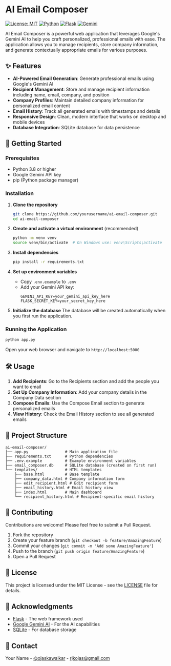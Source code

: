 # AI Email Composer

[![License: MIT](https://img.shields.io/badge/License-MIT-yellow.svg)](https://opensource.org/licenses/MIT)
[![Python](https://img.shields.io/badge/Python-3.8+-blue.svg)](https://www.python.org/downloads/)
[![Flask](https://img.shields.io/badge/Flask-2.0+-000000.svg?logo=flask)](https://flask.palletsprojects.com/)
[![Gemini](https://img.shields.io/badge/Gemini-AI-4285F4?logo=google)](https://ai.google.dev/)

AI Email Composer is a powerful web application that leverages Google's Gemini AI to help you craft personalized, professional emails with ease. The application allows you to manage recipients, store company information, and generate contextually appropriate emails for various purposes.

## ✨ Features

- **AI-Powered Email Generation**: Generate professional emails using Google's Gemini AI
- **Recipient Management**: Store and manage recipient information including name, email, company, and position
- **Company Profiles**: Maintain detailed company information for personalized email content
- **Email History**: Track all generated emails with timestamps and details
- **Responsive Design**: Clean, modern interface that works on desktop and mobile devices
- **Database Integration**: SQLite database for data persistence

## 🚀 Getting Started

### Prerequisites

- Python 3.8 or higher
- Google Gemini API key
- pip (Python package manager)

### Installation

1. **Clone the repository**
   ```bash
   git clone https://github.com/yourusername/ai-email-composer.git
   cd ai-email-composer
   ```

2. **Create and activate a virtual environment** (recommended)
   ```bash
   python -m venv venv
   source venv/bin/activate  # On Windows use: venv\Scripts\activate
   ```

3. **Install dependencies**
   ```bash
   pip install -r requirements.txt
   ```

4. **Set up environment variables**
   - Copy `.env.example` to `.env`
   - Add your Gemini API key:
     ```
     GEMINI_API_KEY=your_gemini_api_key_here
     FLASK_SECRET_KEY=your_secret_key_here
     ```

5. **Initialize the database**
   The database will be created automatically when you first run the application.

### Running the Application

```bash
python app.py
```

Open your web browser and navigate to `http://localhost:5000`

## 🛠️ Usage

1. **Add Recipients**: Go to the Recipients section and add the people you want to email
2. **Set Up Company Information**: Add your company details in the Company Data section
3. **Compose Emails**: Use the Compose Email section to generate personalized emails
4. **View History**: Check the Email History section to see all generated emails

## 📁 Project Structure

```
ai-email-composer/
├── app.py                # Main application file
├── requirements.txt      # Python dependencies
├── .env.example          # Example environment variables
├── email_composer.db     # SQLite database (created on first run)
└── templates/            # HTML templates
    ├── base.html         # Base template
    ├── company_data.html # Company information form
    ├── edit_recipient.html # Edit recipient form
    ├── email_history.html # Email history view
    ├── index.html        # Main dashboard
    └── recipient_history.html # Recipient-specific email history
```

## 🤝 Contributing

Contributions are welcome! Please feel free to submit a Pull Request.

1. Fork the repository
2. Create your feature branch (`git checkout -b feature/AmazingFeature`)
3. Commit your changes (`git commit -m 'Add some AmazingFeature'`)
4. Push to the branch (`git push origin feature/AmazingFeature`)
5. Open a Pull Request

## 📄 License

This project is licensed under the MIT License - see the [LICENSE](LICENSE) file for details.

## 🙏 Acknowledgments

- [Flask](https://flask.palletsprojects.com/) - The web framework used
- [Google Gemini AI](https://ai.google.dev/) - For the AI capabilities
- [SQLite](https://www.sqlite.org/) - For database storage

## 📧 Contact

Your Name - [@ojaskawalkar](https://instagram.com/ojaskawalkar) - rjkojas@gmail.com